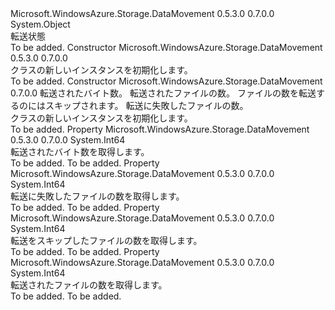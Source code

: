 <Type Name="TransferStatus" FullName="Microsoft.WindowsAzure.Storage.DataMovement.TransferStatus">
  <TypeSignature Language="C#" Value="public sealed class TransferStatus" />
  <TypeSignature Language="ILAsm" Value=".class public auto ansi sealed beforefieldinit TransferStatus extends System.Object" />
  <TypeSignature Language="DocId" Value="T:Microsoft.WindowsAzure.Storage.DataMovement.TransferStatus" />
  <TypeSignature Language="VB.NET" Value="Public NotInheritable Class TransferStatus" />
  <TypeSignature Language="F#" Value="type TransferStatus = class" />
  <AssemblyInfo>
    <AssemblyName>Microsoft.WindowsAzure.Storage.DataMovement</AssemblyName>
    <AssemblyVersion>0.5.3.0</AssemblyVersion>
    <AssemblyVersion>0.7.0.0</AssemblyVersion>
  </AssemblyInfo>
  <Base>
    <BaseTypeName>System.Object</BaseTypeName>
  </Base>
  <Interfaces />
  <Docs>
    <summary>
            転送状態
            </summary>
    <remarks>To be added.</remarks>
  </Docs>
  <Members>
    <Member MemberName=".ctor">
      <MemberSignature Language="C#" Value="public TransferStatus ();" />
      <MemberSignature Language="ILAsm" Value=".method public hidebysig specialname rtspecialname instance void .ctor() cil managed" />
      <MemberSignature Language="DocId" Value="M:Microsoft.WindowsAzure.Storage.DataMovement.TransferStatus.#ctor" />
      <MemberSignature Language="VB.NET" Value="Public Sub New ()" />
      <MemberType>Constructor</MemberType>
      <AssemblyInfo>
        <AssemblyName>Microsoft.WindowsAzure.Storage.DataMovement</AssemblyName>
        <AssemblyVersion>0.5.3.0</AssemblyVersion>
        <AssemblyVersion>0.7.0.0</AssemblyVersion>
      </AssemblyInfo>
      <Parameters />
      <Docs>
        <summary>
            <see cref="T:Microsoft.WindowsAzure.Storage.DataMovement.TransferStatus" /> クラスの新しいインスタンスを初期化します。
            </summary>
        <remarks>To be added.</remarks>
      </Docs>
    </Member>
    <Member MemberName=".ctor">
      <MemberSignature Language="C#" Value="public TransferStatus (long bytesTransferred, long numberOfFilesTransferred, long numberOfFilesSkipped, long numberOfFilesFailed);" />
      <MemberSignature Language="ILAsm" Value=".method public hidebysig specialname rtspecialname instance void .ctor(int64 bytesTransferred, int64 numberOfFilesTransferred, int64 numberOfFilesSkipped, int64 numberOfFilesFailed) cil managed" />
      <MemberSignature Language="DocId" Value="M:Microsoft.WindowsAzure.Storage.DataMovement.TransferStatus.#ctor(System.Int64,System.Int64,System.Int64,System.Int64)" />
      <MemberSignature Language="VB.NET" Value="Public Sub New (bytesTransferred As Long, numberOfFilesTransferred As Long, numberOfFilesSkipped As Long, numberOfFilesFailed As Long)" />
      <MemberSignature Language="F#" Value="new Microsoft.WindowsAzure.Storage.DataMovement.TransferStatus : int64 * int64 * int64 * int64 -&gt; Microsoft.WindowsAzure.Storage.DataMovement.TransferStatus" Usage="new Microsoft.WindowsAzure.Storage.DataMovement.TransferStatus (bytesTransferred, numberOfFilesTransferred, numberOfFilesSkipped, numberOfFilesFailed)" />
      <MemberType>Constructor</MemberType>
      <AssemblyInfo>
        <AssemblyName>Microsoft.WindowsAzure.Storage.DataMovement</AssemblyName>
        <AssemblyVersion>0.7.0.0</AssemblyVersion>
      </AssemblyInfo>
      <Parameters>
        <Parameter Name="bytesTransferred" Type="System.Int64" />
        <Parameter Name="numberOfFilesTransferred" Type="System.Int64" />
        <Parameter Name="numberOfFilesSkipped" Type="System.Int64" />
        <Parameter Name="numberOfFilesFailed" Type="System.Int64" />
      </Parameters>
      <Docs>
        <param name="bytesTransferred">転送されたバイト数。</param>
        <param name="numberOfFilesTransferred">転送されたファイルの数。</param>
        <param name="numberOfFilesSkipped">ファイルの数を転送するのにはスキップされます。</param>
        <param name="numberOfFilesFailed">転送に失敗したファイルの数。</param>
        <summary>
            <see cref="T:Microsoft.WindowsAzure.Storage.DataMovement.TransferStatus" /> クラスの新しいインスタンスを初期化します。
            </summary>
        <remarks>To be added.</remarks>
      </Docs>
    </Member>
    <Member MemberName="BytesTransferred">
      <MemberSignature Language="C#" Value="public long BytesTransferred { get; }" />
      <MemberSignature Language="ILAsm" Value=".property instance int64 BytesTransferred" />
      <MemberSignature Language="DocId" Value="P:Microsoft.WindowsAzure.Storage.DataMovement.TransferStatus.BytesTransferred" />
      <MemberSignature Language="VB.NET" Value="Public ReadOnly Property BytesTransferred As Long" />
      <MemberSignature Language="F#" Value="member this.BytesTransferred : int64" Usage="Microsoft.WindowsAzure.Storage.DataMovement.TransferStatus.BytesTransferred" />
      <MemberType>Property</MemberType>
      <AssemblyInfo>
        <AssemblyName>Microsoft.WindowsAzure.Storage.DataMovement</AssemblyName>
        <AssemblyVersion>0.5.3.0</AssemblyVersion>
        <AssemblyVersion>0.7.0.0</AssemblyVersion>
      </AssemblyInfo>
      <ReturnValue>
        <ReturnType>System.Int64</ReturnType>
      </ReturnValue>
      <Docs>
        <summary>
            転送されたバイト数を取得します。
            </summary>
        <value>To be added.</value>
        <remarks>To be added.</remarks>
      </Docs>
    </Member>
    <Member MemberName="NumberOfFilesFailed">
      <MemberSignature Language="C#" Value="public long NumberOfFilesFailed { get; }" />
      <MemberSignature Language="ILAsm" Value=".property instance int64 NumberOfFilesFailed" />
      <MemberSignature Language="DocId" Value="P:Microsoft.WindowsAzure.Storage.DataMovement.TransferStatus.NumberOfFilesFailed" />
      <MemberSignature Language="VB.NET" Value="Public ReadOnly Property NumberOfFilesFailed As Long" />
      <MemberSignature Language="F#" Value="member this.NumberOfFilesFailed : int64" Usage="Microsoft.WindowsAzure.Storage.DataMovement.TransferStatus.NumberOfFilesFailed" />
      <MemberType>Property</MemberType>
      <AssemblyInfo>
        <AssemblyName>Microsoft.WindowsAzure.Storage.DataMovement</AssemblyName>
        <AssemblyVersion>0.5.3.0</AssemblyVersion>
        <AssemblyVersion>0.7.0.0</AssemblyVersion>
      </AssemblyInfo>
      <ReturnValue>
        <ReturnType>System.Int64</ReturnType>
      </ReturnValue>
      <Docs>
        <summary>
            転送に失敗したファイルの数を取得します。
            </summary>
        <value>To be added.</value>
        <remarks>To be added.</remarks>
      </Docs>
    </Member>
    <Member MemberName="NumberOfFilesSkipped">
      <MemberSignature Language="C#" Value="public long NumberOfFilesSkipped { get; }" />
      <MemberSignature Language="ILAsm" Value=".property instance int64 NumberOfFilesSkipped" />
      <MemberSignature Language="DocId" Value="P:Microsoft.WindowsAzure.Storage.DataMovement.TransferStatus.NumberOfFilesSkipped" />
      <MemberSignature Language="VB.NET" Value="Public ReadOnly Property NumberOfFilesSkipped As Long" />
      <MemberSignature Language="F#" Value="member this.NumberOfFilesSkipped : int64" Usage="Microsoft.WindowsAzure.Storage.DataMovement.TransferStatus.NumberOfFilesSkipped" />
      <MemberType>Property</MemberType>
      <AssemblyInfo>
        <AssemblyName>Microsoft.WindowsAzure.Storage.DataMovement</AssemblyName>
        <AssemblyVersion>0.5.3.0</AssemblyVersion>
        <AssemblyVersion>0.7.0.0</AssemblyVersion>
      </AssemblyInfo>
      <ReturnValue>
        <ReturnType>System.Int64</ReturnType>
      </ReturnValue>
      <Docs>
        <summary>
            転送をスキップしたファイルの数を取得します。
            </summary>
        <value>To be added.</value>
        <remarks>To be added.</remarks>
      </Docs>
    </Member>
    <Member MemberName="NumberOfFilesTransferred">
      <MemberSignature Language="C#" Value="public long NumberOfFilesTransferred { get; }" />
      <MemberSignature Language="ILAsm" Value=".property instance int64 NumberOfFilesTransferred" />
      <MemberSignature Language="DocId" Value="P:Microsoft.WindowsAzure.Storage.DataMovement.TransferStatus.NumberOfFilesTransferred" />
      <MemberSignature Language="VB.NET" Value="Public ReadOnly Property NumberOfFilesTransferred As Long" />
      <MemberSignature Language="F#" Value="member this.NumberOfFilesTransferred : int64" Usage="Microsoft.WindowsAzure.Storage.DataMovement.TransferStatus.NumberOfFilesTransferred" />
      <MemberType>Property</MemberType>
      <AssemblyInfo>
        <AssemblyName>Microsoft.WindowsAzure.Storage.DataMovement</AssemblyName>
        <AssemblyVersion>0.5.3.0</AssemblyVersion>
        <AssemblyVersion>0.7.0.0</AssemblyVersion>
      </AssemblyInfo>
      <ReturnValue>
        <ReturnType>System.Int64</ReturnType>
      </ReturnValue>
      <Docs>
        <summary>
            転送されたファイルの数を取得します。
            </summary>
        <value>To be added.</value>
        <remarks>To be added.</remarks>
      </Docs>
    </Member>
  </Members>
</Type>